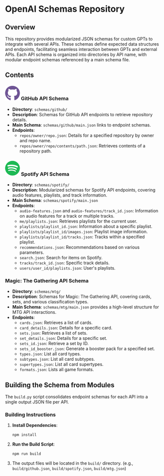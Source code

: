 # OpenAI Schemas Repository

## Overview

This repository provides modularized JSON schemas for custom GPTs to integrate with several APIs. These schemas define expected data structures and endpoints, facilitating seamless interaction between GPTs and external APIs. Each API schema is organized into directories by API name, with modular endpoint schemas referenced by a main schema file.

## Contents

### ![GitHub Logo](assets/github.svg) GitHub API Schema

- **Directory**: `schemas/github/`
- **Description**: Schemas for GitHub API endpoints to retrieve repository details.
- **Main Schema**: `schemas/github/main.json` links to endpoint schemas.
- **Endpoints**:
  - `repos/owner/repo.json`: Details for a specified repository by owner and repo name.
  - `repos/owner/repo/contents/path.json`: Retrieves contents of a repository path.

### ![Spotify Logo](assets/spotify.svg) Spotify API Schema

- **Directory**: `schemas/spotify/`
- **Description**: Modularized schemas for Spotify API endpoints, covering audio features, playlists, and track information.
- **Main Schema**: `schemas/spotify/main.json`
- **Endpoints**:
  - `audio-features.json` and `audio-features/track_id.json`: Information on audio features for a track or multiple tracks.
  - `me/playlists.json`: Retrieves playlists for the current user.
  - `playlists/playlist_id.json`: Information about a specific playlist.
  - `playlists/playlist_id/images.json`: Playlist image information.
  - `playlists/playlist_id/tracks.json`: Tracks within a specified playlist.
  - `recommendations.json`: Recommendations based on various parameters.
  - `search.json`: Search for items on Spotify.
  - `tracks/track_id.json`: Specific track details.
  - `users/user_id/playlists.json`: User's playlists.

### Magic: The Gathering API Schema

- **Directory**: `schemas/mtg/`
- **Description**: Schemas for Magic: The Gathering API, covering cards, sets, and various classification types.
- **Main Schema**: `schemas/mtg/main.json` provides a high-level structure for MTG API interactions.
- **Endpoints**:
  - `cards.json`: Retrieves a list of cards.
  - `card_details.json`: Details for a specific card.
  - `sets.json`: Retrieves a list of sets.
  - `set_details.json`: Details for a specific set.
  - `sets_id.json`: Retrieve a set by ID.
  - `sets_id_booster.json`: Generate a booster pack for a specified set.
  - `types.json`: List all card types.
  - `subtypes.json`: List all card subtypes.
  - `supertypes.json`: List all card supertypes.
  - `formats.json`: Lists all game formats.

## Building the Schema from Modules

The `build.py` script consolidates endpoint schemas for each API into a single output JSON file per API.

### Building Instructions

1. **Install Dependencies**:
   ```bash
   npm install

2. **Run the Build Script**:
   ```bash
   npm run build
   ```

3. The output files will be located in the `build/` directory. (e.g., `build/github.json`, `build/spotify.json`, `build/mtg.json`)